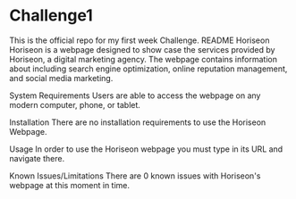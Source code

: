 # Challenge1
This is the official repo for my first week Challenge.
README
Horiseon
Horiseon is a webpage designed to show case the services provided by Horiseon, a digital marketing agency. The webpage contains information about including search engine optimization, online reputation management, and social media marketing. 

System Requirements
Users are able to access the webpage on any modern computer, phone, or tablet.

Installation
There are no installation requirements to use the Horiseon Webpage.

Usage
In order to use the Horiseon webpage you must type in its URL and navigate there.

Known Issues/Limitations
There are 0 known issues with Horiseon's webpage at this moment in time.
